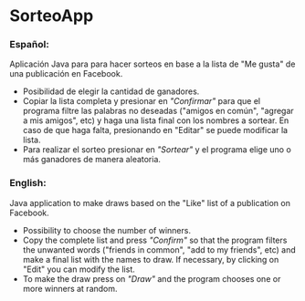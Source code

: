 # SorteoApp
### Español:

Aplicación Java para para hacer sorteos en base a la lista de "Me gusta" de una publicación en Facebook.
- Posibilidad de elegir la cantidad de ganadores.
- Copiar la lista completa y presionar en *"Confirmar"* para que el programa filtre las palabras no deseadas ("amigos en común", "agregar a mis amigos", etc) y haga una lista final con los nombres a sortear. En caso de que haga falta, presionando en "Editar" se puede modificar la lista. 
- Para realizar el sorteo presionar en *"Sortear"* y el programa elige uno o más ganadores de manera aleatoria. 

### English:

Java application to make draws based on the "Like" list of a publication on Facebook.
- Possibility to choose the number of winners.
- Copy the complete list and press *"Confirm"* so that the program filters the unwanted words ("friends in common", "add to my friends", etc) and make a final list with the names to draw. If necessary, by clicking on "Edit" you can modify the list.
- To make the draw press on *"Draw"* and the program chooses one or more winners at random.
